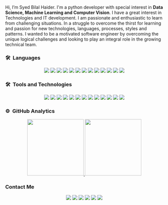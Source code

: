 Hi, I’m Syed Bilal Haider. I'm a python developer with special interest in **Data Science, Machine Learning and Computer Vision**. I have a great interest in Technologies and IT development. I am passionate and enthusiastic to learn from challenging situations. In a struggle to overcome the thirst for learning and passion for new technologies, languages, processes, styles and patterns. I wanted to be a motivated software engineer by overcoming the unique logical challenges and looking to play an integral role in the growing technical team. 


### 🛠 &nbsp;Languages
<p align = "center">
  <img src="https://img.shields.io/badge/Python-5C2D91?style=for-the-badge&logo=python&logoColor=white" />
  <img src="https://img.shields.io/badge/fastapi-009688?style=for-the-badge&logo=fastapi&logoColor=white"/>
  <img src="https://img.shields.io/badge/django-092E20?style=for-the-badge&logo=django&logoColor=white"/>
  <img src="https://img.shields.io/badge/Next%20js-000000?style=for-the-badge&logo=nextdotjs&logoColor=white" />
  <img src="https://img.shields.io/badge/react-61DAFB?style=for-the-badge&logo=react&logoColor=black"/>
  <img src="https://img.shields.io/badge/R-316192?style=for-the-badge&logo=R&logoColor=white"/>
  <img src="https://img.shields.io/badge/HTML5-E34F26?style=for-the-badge&logo=html5&logoColor=white" />
  <img src="https://img.shields.io/badge/CSS3-1572B6?style=for-the-badge&logo=css3&logoColor=white" />
  <img src="https://img.shields.io/badge/JavaScript-323330?style=for-the-badge&logo=javascript&logoColor=F7DF1E" />
  <img src="https://img.shields.io/badge/TypeScript-007ACC?style=for-the-badge&logo=typescript&logoColor=white" />
  <img src="https://img.shields.io/badge/C-00599C?style=for-the-badge&logo=c&logoColor=white" />
  <img src="https://img.shields.io/badge/C%2B%2B-00000F?style=for-the-badge&logo=c%2B%2B&logoColor=white" />
  
  
  <img src="https://img.shields.io/badge/Tailwind%20CSS-06B6D4?style=for-the-badge&logo=tailwindcss&logoColor=white" />
</p>

### 🛠 &nbsp;Tools and Technologies
<p align = "center">
  <img src="https://img.shields.io/badge/Tensorflow-fc8938?style=for-the-badge&logo=tensorflow&logoColor=white" />
  <img src="https://img.shields.io/badge/ONNX-000000?style=for-the-badge&logo=onnx&logoColor=white" />
  <img src="https://img.shields.io/badge/Node.js-339933?style=for-the-badge&logo=nodedotjs&logoColor=white" />
  <img src="https://img.shields.io/badge/React-20232A?style=for-the-badge&logo=react&logoColor=61DAFB" />
  <img src="https://img.shields.io/badge/jQuery-0769AD?style=for-the-badge&logo=jquery&logoColor=white" />
  <img src="https://img.shields.io/badge/Ruby_on_Rails-CC0000?style=for-the-badge&logo=ruby-on-rails&logoColor=white" />
  <img src="https://img.shields.io/badge/MySQL-00000F?style=for-the-badge&logo=mysql&logoColor=white" />
  <img src="https://img.shields.io/badge/PostgreSQL-316192?style=for-the-badge&logo=postgresql&logoColor=white" />
  <img src="https://img.shields.io/badge/MongoDB-4EA94B?style=for-the-badge&logo=mongodb&logoColor=white" />
  <img src="https://img.shields.io/badge/Visual_Studio_Code-0078D4?style=for-the-badge&logo=visual%20studio%20code&logoColor=white" />
  <img src="https://img.shields.io/badge/Pycharm-00000F?style=for-the-badge&logo=pycharm&logoColor=F7DF1E"/>
  <img src="https://img.shields.io/badge/Visual_Studio-5C2D91?style=for-the-badge&logo=visual%20studio&logoColor=white" />
  <img src="https://img.shields.io/badge/sublime_text-%23575757.svg?&style=for-the-badge&logo=sublime-text&logoColor=important" />
</p>

### ⚙️ &nbsp;GitHub Analytics

<p align="center">
<a href="https://github.com/GoSleepBelall">
  <img height="180em" src="https://github-readme-stats-eight-theta.vercel.app/api?username=GoSleepBelall&show_icons=true&theme=algolia&include_all_commits=true&count_private=true"/>
  <img height="180em" src="https://github-readme-stats-eight-theta.vercel.app/api/top-langs/?username=GoSleepBelall&layout=compact&langs_count=8&theme=algolia"/>
</a>
</p>

### Contact Me
<p align = "center">
<a href="https://storage.googleapis.com/turing_developers/resume/1686778728749_3284512_syedbelalhyder.pdf"><img src="https://img.shields.io/badge/Resume-%230077B5.svg?&style=for-the-badge&logo=googledrive&logoColor=white"/></a>
<a href="https://www.linkedin.com/in/syedbelall"><img src="https://img.shields.io/badge/linkedin-%230077B5.svg?&style=for-the-badge&logo=linkedin&logoColor=white"/></a>
<a href="https://github.com/GoSleepBelall"><img src="https://img.shields.io/badge/GitHub-%2312100E.svg?&style=for-the-badge&logo=Github&logoColor=white"/></a>
<a href="https://twitter.com/GoSleepBelall"><img src="https://img.shields.io/badge/twitter-%231DA1F2.svg?&style=for-the-badge&logo=twitter&logoColor=white"/></a>
<a href="mailto:syedbelalhyder@gmail.com"><img src="https://img.shields.io/badge/Gmail-D14836?style=for-the-badge&logo=gmail&logoColor=white"/></a>
<a href="https://wa.me/923177666514?text=Hi there, I saw your Github Profile." rel="nofollow"> <img src="https://img.shields.io/badge/Chat-25D366?style=for-the-badge&amp;logo=WhatsApp&amp;logoColor=ffffff" style="max-width: 100%;"></a>
</p>

<!---
GoSleepBelall/GoSleepBelall is a ✨ special ✨ repository because its `README.md` (this file) appears on your GitHub profile.
You can click the Preview link to take a look at your changes.
--->
